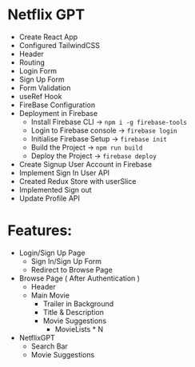 # Netflix GPT

- Create React App
- Configured TailwindCSS
- Header
- Routing
- Login Form
- Sign Up Form
- Form Validation
- useRef Hook
- FireBase Configuration
- Deployment in Firebase
  - Install Firebase CLI -> `npm i -g firebase-tools`
  - Login to Firebase console -> `firebase login`
  - Initialise Firebase Setup -> `firebase init`
  - Build the Project -> `npm run build`
  - Deploy the Project -> `firebase deploy`
- Create Signup User Account in Firebase
- Implement Sign In User API
- Created Redux Store with userSlice
- Implemented Sign out
- Update Profile API


# Features:
- Login/Sign Up Page
  - Sign In/Sign Up Form
  - Redirect to Browse Page
- Browse Page ( After Authentication )
    - Header
    - Main Movie
        - Trailer in Background
        - Title & Description
        - Movie Suggestions
            - MovieLists * N
- NetflixGPT
  - Search Bar
  - Movie Suggestions